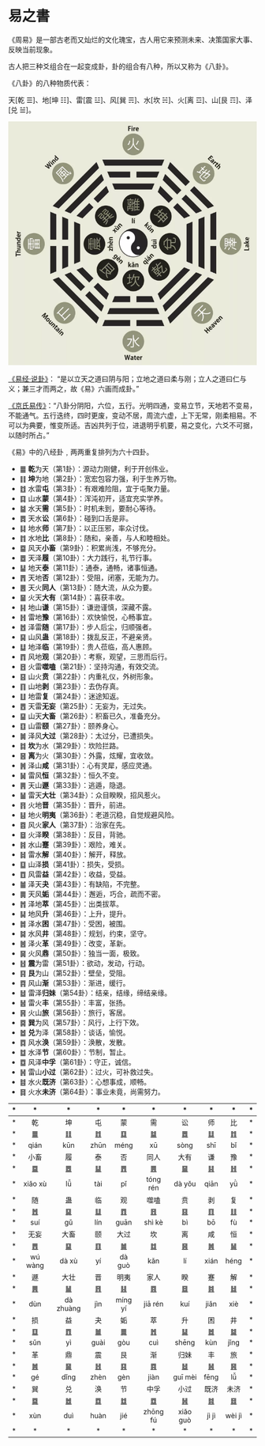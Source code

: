# 易之書

《周易》是一部古老而又灿烂的文化瑰宝，古人用它来预测未来、决策国家大事、反映当前现象。

古人把三种爻组合在一起变成卦，卦的组合有八种，所以又称为《八卦》。

《八卦》的八种物质代表：

天[乾 ☰]、地[坤 ☷]、雷[震 ☳]、风[巽 ☴]、水[坎 ☵]、火[离 ☲]、山[艮 ☶]、泽[兑 ☱]。

<img src="../bagua.png" width="555">

[《易经·说卦》](https://ctext.org/dictionary.pl?if=en&id=81915&remap=gb)：
“是以立天之道曰阴与阳；立地之道曰柔与刚；立人之道曰仁与义；兼三才而两之，故《易》六画而成卦。”

[《京氏易传》](../jing/README.md)：“八卦分阴阳，六位，五行。光明四通，变易立节，天地若不变易，不能通气。五行迭终，四时更废，变动不居，周流六虚，上下无常，刚柔相易。不可以为典要，惟变所适。吉凶共列于位，进退明乎机要，易之变化，六爻不可据，以随时所占。”

《易》中的八经卦﹐两两重复排列为六十四卦。

- ䷀ **乾**为天（第1卦）：源动力刚健，利于开创伟业。
- ䷁ **坤**为地（第2卦）：宽宏包容力强，利于生养万物。
- ䷂ 水雷**屯**（第3卦）：有艰难险阻，宜于屯聚力量。
- ䷃ 山水**蒙**（第4卦）：浑沌初开，适宜充实学养。
- ䷄ 水天**需**（第5卦）：时机未到，要耐心等待。
- ䷅ 天水**讼**（第6卦）：碰到口舌是非。
- ䷆ 地水**师**（第7卦）：以正压邪，率众讨伐。
- ䷇ 水地**比**（第8卦）：随和，亲善，与人和睦相处。
- ䷈ 风天**小畜**（第9卦）：积累尚浅，不够充分。
- ䷉ 天泽**履**（第10卦）：大力践行，礼节行事。
- ䷊ 地天**泰**（第11卦）：通泰，通畅，诸事恒通。
- ䷋ 天地**否**（第12卦）：受阻，闭塞，无能为力。
- ䷌ 天火**同人**（第13卦）：随大流，从众为要。
- ䷍ 火天**大有**（第14卦）：喜获丰收。
- ䷎ 地山**谦**（第15卦）：谦逊谨慎，深藏不露。
- ䷏ 雷地**豫**（第16卦）：欢快愉悦，心畅事宜。
- ䷐ 泽雷**随**（第17卦）：步人后尘，归顺强者。
- ䷑ 山风**蛊**（第18卦）：拨乱反正，不避亲贤。
- ䷒ 地泽**临**（第19卦）：贵人莅临，高人惠顾。
- ䷓ 风地**观**（第20卦）：考察，观望，三思而后行。
- ䷔ 火雷**噬嗑**（第21卦）：坚持沟通，有效交流。
- ䷕ 山火**贲**（第22卦）：内重礼仪，外树形象。
- ䷖ 山地**剥**（第23卦）：去伪存真。
- ䷗ 地雷**复**（第24卦）：迷途知返。
- ䷘ 天雷**无妄**（第25卦）：无妄为，无过失。
- ䷙ 山天**大畜**（第26卦）：积畜已久，准备充分。
- ䷚ 山雷**颐**（第27卦）：颐养身心。
- ䷛ 泽风**大过**（第28卦）：太过分，已遭损失。
- ䷜ **坎**为水（第29卦）：坎险拦路。
- ䷝ **离**为火（第30卦）：外露，炫耀，宜收敛。
- ䷞ 泽山**咸**（第31卦）：心有灵犀，感应灵通。
- ䷟ 雷风**恒**（第32卦）：恒久不变。
- ䷠ 天山**遯**（第33卦）：逃遁，隐退。
- ䷡ 雷天**大壮**（第34卦）：众目睽睽，招风惹火。
- ䷢ 火地**晋**（第35卦）：晋升，前进。
- ䷣ 地火**明夷**（第36卦）：老道沉稳，自觉规避风险。
- ䷤ 风火**家人**（第37卦）：治家在先。
- ䷥ 火泽**睽**（第38卦）：反目，背驰。
- ䷦ 水山**蹇**（第39卦）：艰险，难关。
- ䷧ 雷水**解**（第40卦）：解开，释放。
- ䷨ 山泽**损**（第41卦）：损失，受损。
- ䷩ 风雷**益**（第42卦）：收益，受益。
- ䷪ 泽天**夬**（第43卦）：有缺陷，不完整。
- ䷫ 天风**姤**（第44卦）：邂逅，巧合，疏而不密。
- ䷬ 泽地**萃**（第45卦）：出类拔萃。
- ䷭ 地风**升**（第46卦）：上升，提升。
- ䷮ 泽水**困**（第47卦）：受困，被围。
- ䷯ 水风**井**（第48卦）：规划，约束，坚守。
- ䷰ 泽火**革**（第49卦）：改变，革新。
- ䷱ 火风**鼎**（第50卦）：独当一面，极致。
- ䷲ **震**为雷（第51卦）：欲动，发动，行动。
- ䷳ **艮**为山（第52卦）：壁垒，受阻。
- ䷴ 风山**渐**（第53卦）：渐进，缓行。
- ䷵ 雷泽**归妹**（第54卦）：结亲，结缘，缔结亲缘。
- ䷶ 雷火**丰**（第55卦）：丰富，张扬。
- ䷷ 火山**旅**（第56卦）：旅行，客居。
- ䷸ **巽**为风（第57卦）：风行，上行下效。
- ䷹ **兑**为泽（第58卦）：谈话，愉悦。
- ䷺ 风水**涣**（第59卦）：涣散，发散。
- ䷻ 水泽**节**（第60卦）：节制，暂止。
- ䷼ 风泽**中孚**（第61卦）：守正，诚信。
- ䷽ 雷山**小过**（第62卦）：过火，可补救过失。
- ䷾ 水火**既济**（第63卦）：心想事成，顺畅。
- ䷿ 火水**未济**（第64卦）：事业未竟，尚需努力。

| * | * | * | * | * | * | * | * | * | * |
| - | :-: | :-: | :-: | :-: | :-: | :-: | :-: | :-: | - |
| * | 乾 | 坤 | 屯 | 蒙 | 需 | 讼 | 师 | 比 | * |
| * | [䷀](e4b9beqian.md) | [䷁](e59da4kun.md) | [䷂](e5b1afzhun.md) | [䷃](e89299meng.md) | [䷄](e99c80xu.md) | [䷅](e8aebcsong.md) | [䷆](e5b888shi.md) | [䷇](e6af94bi.md) | * |
| * | qián | kūn | zhūn | méng | xū | sòng | shī | bǐ | * |
| * | 小畜 | 履 | 泰 | 否 | 同人 | 大有 | 谦 | 豫 | * |
| * | [䷈](e5b08fe7959cxiaoxu.md) | [䷉](e5b1a5lv.md) | [䷊](e6b3b0tai.md) | [䷋](e590a6pi.md) | [䷌](e5908ce4babatongren.md) | [䷍](e5a4a7e69c89dayou.md) | [䷎](e8b0a6qian.md) | [䷏](e8b1abyu.md) | * |
| * | xiǎo xù | lǚ | tài | pǐ | tóng rén | dà yǒu | qiān| yǜ | * |
| * | 随 | 蛊 | 临 | 观 | 噬嗑 | 贲 | 剥 | 复 | * |
| * | [䷐](e99a8fsui.md) | [䷑](e89b8agu.md) | [䷒](e4b8b4lin.md) | [䷓](e8a782guan.md) | [䷔](e599ace59791shike.md) | [䷕](e8b4b2bi.md) | [䷖](e589a5bo.md) | [䷗](e5a48dfu.md) | * |
| * | suí | gǔ | lín | guān | shì kè | bì | bō | fù | * |
| * | 无妄 | 大畜 | 颐 | 大过 | 坎 | 离 | 咸 | 恒 | * |
| * | [䷘](e697a0e5a684wuwang.md) | [䷙](e5a4a7e89384daxu.md) | [䷚](e9a290yi.md) | [䷛](e5a4a7e8bf87daguo.md) | [䷜](e59d8ekan.md) | [䷝](e7a6bbli.md) | [䷞](e592b8xian.md) | [䷟](e68192heng.md) | * |
| * | wú wàng | dà xù | yí | dà guò | kǎn | lí | xián | héng | * |
| * | 遯 | 大壮 | 晋 | 明夷 | 家人 | 睽 | 蹇 | 解 | * |
| * | [䷠](e981afdun.md) | [䷡](e5a4a7e5a3aedazhuang.md) | [䷢](e6998bjin.md) | [䷣](e6988ee5a4b7mingyi.md) | [䷤](e5aeb6e4babajiaren.md) | [䷥](e79dbdkui.md) | [䷦](e8b987jian.md) | [䷧](e8a7a3xie.md) | * |
| * | dùn | dà zhuàng | jìn | míng yí | jiā rén | kuí | jiǎn | xiè | * |
| * | 损 | 益 | 夬 | 姤 | 萃 | 升 | 困 | 井 | * |
| * | [䷨](e68d9fsun.md) | [䷩](e79b8ayi.md) | [䷪](e5a4acguai.md) | [䷫](e5a7a4gou.md) | [䷬](e89083cui.md) | [䷭](e58d87sheng.md) | [䷮](e59bb0kun.md) | [䷯](e4ba95jing.md) | * |
| * | sǔn | yì | guài | gòu | cuì | shēng | kùn | jǐng | * |
| * | 革 | 鼎 | 震 | 艮 | 渐 | 归妹 | 丰 | 旅 | * |
| * | [䷰](e99da9ge.md) | [䷱](e9bc8eding.md) | [䷲](e99c87zhen.md) | [䷳](e889aegen.md) | [䷴](e6b890jian.md) | [䷵](e5bd92e5a6b9guimei.md) | [䷶](e4b8b0feng.md) | [䷷](e69785lv.md) | * |
| * | gé | dǐng | zhèn | gèn | jiàn | guī mèi | fēng | lǚ | * |
| * | 巽 | 兑 | 涣 | 节 | 中孚 | 小过 | 既济 | 未济 | * |
| * | [䷸](e5b7bdxun.md) | [䷹](e58591dui.md) | [䷺](e6b6a3huan.md) | [䷻](e88a82jie.md) | [䷼](e4b8ade5ad9azhongfu.md) | [䷽](e5b08fe8bf87xiaoguo.md) | [䷾](e697a2e6b58ejiji.md) | [䷿](e69caae6b58eweiji.md) | * |
| * | xùn | duì | huàn | jié | zhōng fú  | xiǎo guò |  jì jì | wèi jì | * |
| * | * | * | * | * | * | * | * | * | * |
